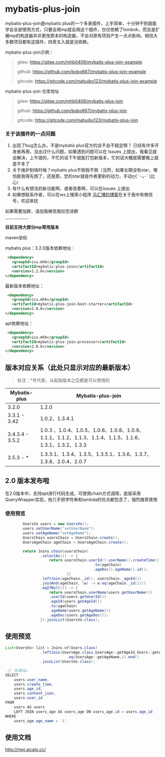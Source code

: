 # mybatis-plus-join

mybatis-plus-join是mybatis plus的一个多表插件，上手简单，十分钟不到就能学会全部使用方式，只要会用mp就会用这个插件，仅仅依赖了lombok，而且是扩展mp的构造器并非更改原本的构造器，不会对原有项目产生一点点影响，相信大多数项目都有这插件，四舍五入就是没依赖。

mybatis-plus-join示例：

> gitee: https://gitee.com/mhb0409/mybatis-plus-join-example
>
> github: https://github.com/bobo667/mybatis-plus-join-example
>
> gitcode: https://gitcode.com/mahuibo123/mybatis-plus-join-example

mybatis-plus-join 仓库地址
> gitee: https://gitee.com/mhb0409/mybatis-plus-join
>
> github: https://github.com/bobo667/mybatis-plus-join
>
> gitcode: https://gitcode.com/mahuibo123/mybatis-plus-join




### 关于该插件的一点问题

1. 出现了bug怎么办，不是mybatis plus官方的会不会不稳定啊？ 已经有许多开发者再用，没出过什么问题，如果遇到问题可以在 Issues 上提出，我看见就会解决，上午提的，不忙的话下午就能打包新版本，忙的话大概就需要晚上就差不多了
2. 关于维护到啥时候？mybatis plus不倒我不倒（当然，如果长期没有star，哪怕是我得先倒了，还是那，您的star就是作者更新的动力，手动ღ( ´･ᴗ･` )比心）
3. 有什么有想法的新功能啊，或者改善啊，可以在Issues 上提出
4. 如果想联系作者，可以在wx上搜索小程序 <u>马汇博的博客</u>在关于我中有微信号，欢迎来扰

如果需要加群，请加我微信我拉您进群

<img src="https://www.mhba.work/upload/2022/12/tmp_9c854beed43b4f9eaf4984f42eefa027-2fe7c9b96b9b451db7317ee7bac9c0e5.jpg" alt="tmp_9c854beed43b4f9eaf4984f42eefa027" style="zoom:25%;" />



**目前支持大部分mp常用版本**

maven坐标

mybatis plus：3.2.0版本依赖地址：

```xml
 <dependency>
   <groupId>icu.mhb</groupId>
   <artifactId>mybatis-plus-join</artifactId>
   <version>1.2.0</version>
</dependency>
```

最新版本依赖地址：

```xml
 <dependency>
   <groupId>icu.mhb</groupId>
   <artifactId>mybatis-plus-join-boot-starter</artifactId>
   <version>2.0.6</version>
</dependency>
```

apt依赖地址：
```xml
 <dependency>
   <groupId>icu.mhb</groupId>
   <artifactId>mybatis-plus-join-processor</artifactId>
   <version>2.0.6</version>
</dependency>
```


## 版本对应关系（此处只显示对应的最新版本）

> 标注：*号代表，从起始版本之后都是可以使用的

| Mybatis-plus    | Mybatis-plus-join                                                                          |
| --------------- |--------------------------------------------------------------------------------------------|
| 3.2.0           | 1.2.0                                                                                      |
| 3.3.1 - 3.42    | 1.0.2、1.3.4.1                                                                              |
| 3.4.3.4 - 3.5.2 | 1.0.3 、1.0.4、1.0.5、1.0.6、1.0.8、1.0.9、1.1.1、1.1.2、1.1.3、1.1.4、1.1.5、1.1.6、1.3.1、1.3.2、1.3.3 |
| 3.5.3 - *       | 1.3.3.1、1.3.4、1.3.5、1.3.5.1、1.3.6、1.3.7、1.3.8、2.0.4、2.0.7                                  |


## 2.0 版本发布啦
在2.0版本中，支持apt进行代码生成，可使用chain方式调用，底层采用QueryWrapper实现，他几乎把字符串和lambda的优点都包含了，强烈推荐使用
### 使用预览
```java
        UsersVo users = new UsersVo();
        users.setUserName("setUserName");
        users.setAgeName("setAgeName");
        UsersChain usersChain = UsersChain.create();
        UsersAgeChain ageChain = UsersAgeChain.create();

        return Joins.chain(usersChain)
                .selectAs(() -> {
                    return usersChain.userId().userName().createTime()
                                        .to(ageChain)
                                        .ageDoc().ageName().id();
                            })
                .leftJoin(ageChain._id(), usersChain._ageId())
                .joinAnd(ageChain, (w) -> w.eq(ageChain._id(1)))
                .eqIfNull(() -> {
                    return usersChain.userName(users.getUserName())
                    .userId(users.getUserId())
                    .ageId(users.getAgeId())
                    .to(ageChain)
                    .ageName(users.getAgeName())
                    .ageDoc(users.getAgeDoc());
                }).joinList(UsersVo.class);
```

## 使用预览
```java
List<UsersVo> list = Joins.of(Users.class)
                .leftJoin(UsersAge.class,UsersAge::getAgeId,Users::getAgeId)
  							.eq(UsersAge::getAgeName,1).end()
                .joinList(UsersVo.class);

 // 生成SQL
SELECT
	users.user_name,
	users.create_time,
	users.age_id,
	users.content_json,
	users.user_id
FROM
	users AS users
	LEFT JOIN users_age AS users_age ON users_age.id = users.age_id 
WHERE
	users_age.age_name = '1'
```

## 使用文档
http://mpj.aicats.cc/
